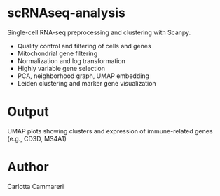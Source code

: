 # scRNAseq-analysis
Single-cell RNA-seq preprocessing and clustering with Scanpy.

- Quality control and filtering of cells and genes
- Mitochondrial gene filtering
- Normalization and log transformation
- Highly variable gene selection
- PCA, neighborhood graph, UMAP embedding
- Leiden clustering and marker gene visualization

# Output

UMAP plots showing clusters and expression of immune-related genes (e.g., CD3D, MS4A1)

# Author
Carlotta Cammareri

